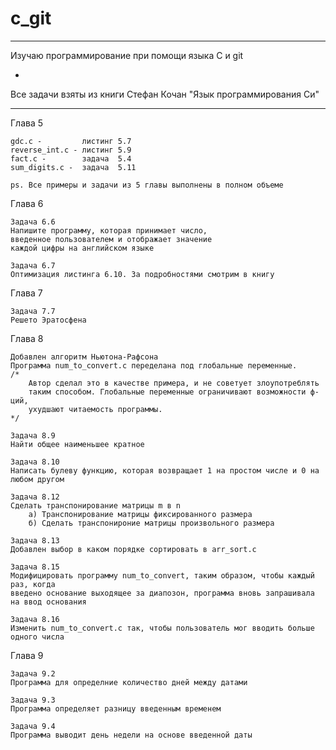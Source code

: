 # c_git

-------------------------------------------------------------------------------------------------

Изучаю программирование при помощи языка C и git

-

Все задачи взяты из книги Стефан Кочан "Язык программирования Си"

-------------------------------------------------------------------------------------------------



Глава 5

	gdc.c - 		листинг 5.7
	reverse_int.c - листинг 5.9
	fact.c -		задача  5.4
	sum_digits.c -	задача  5.11

	ps. Все примеры и задачи из 5 главы выполнены в полном объеме



Глава 6

	Задача 6.6
	Напишите программу, которая принимает число,
	введенное пользователем и отображает значение
	каждой цифры на английском языке

	Задача 6.7
	Оптимизация листинга 6.10. За подробностями смотрим в книгу



Глава 7

	Задача 7.7
	Решето Эратосфена



Глава 8

	Добавлен алгоритм Ньютона-Рафсона
	Программа num_to_convert.c переделана под глобальные переменные.
	/*
		Автор сделал это в качестве примера, и не советует злоупотреблять
		таким способом. Глобальные переменные ограничивают возможности ф-ций,
		ухудшают читаемость программы.
	*/
	
	Задача 8.9
	Найти общее наименьшее кратное
	
	Задача 8.10
	Написать булеву функцию, которая возвращает 1 на простом числе и 0 на любом другом
	
	Задача 8.12
	Сделать транспонирование матрицы m в n
		а) Транспонирование матрицы фиксированного размера
		б) Сделать транспонироние матрицы произвольного размера 
	
	Задача 8.13
	Добавлен выбор в каком порядке сортировать в arr_sort.c
	
	Задача 8.15
	Модифицировать программу num_to_convert, таким образом, чтобы каждый раз, когда 
	введено основание выходящее за диапозон, программа вновь запрашивала на ввод основания
	
	Задача 8.16
	Изменить num_to_convert.c так, чтобы пользователь мог вводить больше одного числа



Глава 9

	Задача 9.2
	Программа для определние количество дней между датами
	
	Задача 9.3
	Программа определяет разницу введенным временем
	
	Задача 9.4
	Программа выводит день недели на основе введенной даты
